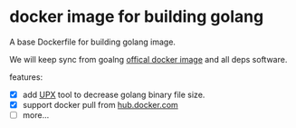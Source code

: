 # docker image for building golang

A base Dockerfile for building golang image.

We will keep sync from goalng [offical docker image](https://github.com/docker-library/golang) and all deps software.

features:

- [x] add [UPX](https://upx.github.io/) tool to decrease golang binary file size.
- [x] support docker pull from [hub.docker.com](https://hub.docker.com)
- [ ] more...
